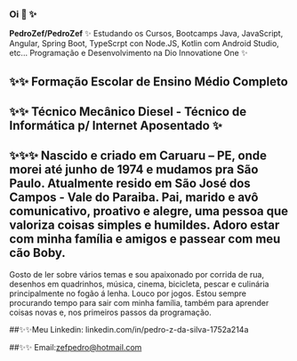 ### Oi 👋 ✨

**PedroZef/PedroZef** ✨ Estudando os Cursos, Bootcamps Java, JavaScript, Angular, Spring Boot, TypeScrpt con Node.JS, Kotlin com Android Studio, etc... Programação e Desenvolvimento na Dio Innovatione One ✨

##  ✨✨ Formação Escolar de Ensino Médio Completo

## ✨✨ Técnico Mecânico Diesel - Técnico de Informática p/ Internet Aposentado ✨

## ✨✨✨ Nascido e criado em Caruaru – PE, onde morei até junho de 1974 e mudamos pra São Paulo. Atualmente resido em São José dos Campos - Vale do Paraiba. Pai, marido e avô comunicativo, proativo e alegre, uma pessoa que valoriza coisas simples e humildes. Adoro estar com minha família e amigos e passear com meu cão Boby. 
Gosto de ler sobre vários temas e sou apaixonado por corrida de rua, desenhos em quadrinhos, música, cinema, bicicleta, pescar e culinária principalmente no fogão á lenha. Louco por jogos. Estou sempre procurando tempo para sair com minha família, também para aprender coisas novas e, nos primeiros passos da programação.

##✨✨Meu Linkedin: linkedin.com/in/pedro-z-da-silva-1752a214a            

##✨✨ Email:zefpedro@hotmail.com
